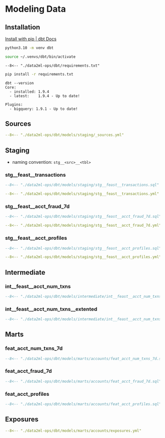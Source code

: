# Modeling Data

## Installation

[Install with pip | dbt Docs](https://docs.getdbt.com/docs/core/pip-install)

```bash
python3.10 -m venv dbt
```

```bash
source ~/.venvs/dbt/bin/activate
```

```title="requirements.txt"
--8<-- "./data2ml-ops/dbt/requirements.txt"
```

```bash
pip install -r requirements.txt
```

```
dbt --version
Core:
  - installed: 1.9.4
  - latest:    1.9.4 - Up to date!

Plugins:
  - bigquery: 1.9.1 - Up to date!
```




## Sources

```yaml title="_sources.yml"
--8<-- "./data2ml-ops/dbt/models/staging/_sources.yml"
```

## Staging

- naming convention: `stg__<src>__<tbl>`

### stg__feast__transactions

```sql title="stg__feast__transactions.sql"
--8<-- "./data2ml-ops/dbt/models/staging/stg__feast__transactions.sql"
```

```yaml title="stg__feast__transactions.yml"
--8<-- "./data2ml-ops/dbt/models/staging/stg__feast__transactions.yml"
```

### stg__feast__acct_fraud_7d

```sql title="stg__feast__acct_fraud_7d.sql"
--8<-- "./data2ml-ops/dbt/models/staging/stg__feast__acct_fraud_7d.sql"
```

```yaml title="stg__feast__acct_fraud_7d.yml"
--8<-- "./data2ml-ops/dbt/models/staging/stg__feast__acct_fraud_7d.yml"
```

### stg__feast__acct_profiles

```sql title="stg__feast__acct_profiles.sql"
--8<-- "./data2ml-ops/dbt/models/staging/stg__feast__acct_profiles.sql"
```

```yaml title="stg__feast__acct_profiles.yml"
--8<-- "./data2ml-ops/dbt/models/staging/stg__feast__acct_profiles.yml"
```


## Intermediate

### int__feast__acct_num_txns

```sql title="int__feast__acct_num_txns.sql"
--8<-- "./data2ml-ops/dbt/models/intermediate/int__feast__acct_num_txns.sql"
```

### int__feast__acct_num_txns__extented

```sql title="int__feast__acct_num_txns__extented.sql"
--8<-- "./data2ml-ops/dbt/models/intermediate/int__feast__acct_num_txns__extented.sql"
```


## Marts

### feat_acct_num_txns_7d

```sql title="feat_acct_num_txns_7d.sql"
--8<-- "./data2ml-ops/dbt/models/marts/accounts/feat_acct_num_txns_7d.sql"
```

### feat_acct_fraud_7d

```sql title="feat_acct_fraud_7d.sql"
--8<-- "./data2ml-ops/dbt/models/marts/accounts/feat_acct_fraud_7d.sql"
```

### feat_acct_profiles

```sql title="feat_acct_profiles.sql"
--8<-- "./data2ml-ops/dbt/models/marts/accounts/feat_acct_profiles.sql"
```

## Exposures

```yaml title="exposures.yml"
--8<-- "./data2ml-ops/dbt/models/marts/accounts/exposures.yml"
```
